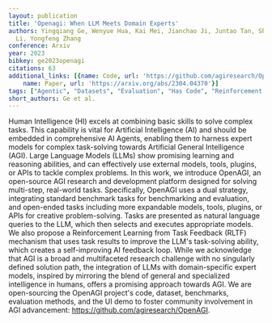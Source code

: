 ```yaml
---
layout: publication
title: 'Openagi: When LLM Meets Domain Experts'
authors: Yingqiang Ge, Wenyue Hua, Kai Mei, Jianchao Ji, Juntao Tan, Shuyuan Xu, Zelong
  Li, Yongfeng Zhang
conference: Arxiv
year: 2023
bibkey: ge2023openagi
citations: 63
additional_links: [{name: Code, url: 'https://github.com/agiresearch/OpenAGI'}, {
    name: Paper, url: 'https://arxiv.org/abs/2304.04370'}]
tags: ["Agentic", "Datasets", "Evaluation", "Has Code", "Reinforcement Learning", "Tools"]
short_authors: Ge et al.
---
```

Human Intelligence (HI) excels at combining basic skills to solve complex
tasks. This capability is vital for Artificial Intelligence (AI) and should be
embedded in comprehensive AI Agents, enabling them to harness expert models for
complex task-solving towards Artificial General Intelligence (AGI). Large
Language Models (LLMs) show promising learning and reasoning abilities, and can
effectively use external models, tools, plugins, or APIs to tackle complex
problems. In this work, we introduce OpenAGI, an open-source AGI research and
development platform designed for solving multi-step, real-world tasks.
Specifically, OpenAGI uses a dual strategy, integrating standard benchmark
tasks for benchmarking and evaluation, and open-ended tasks including more
expandable models, tools, plugins, or APIs for creative problem-solving. Tasks
are presented as natural language queries to the LLM, which then selects and
executes appropriate models. We also propose a Reinforcement Learning from Task
Feedback (RLTF) mechanism that uses task results to improve the LLM's
task-solving ability, which creates a self-improving AI feedback loop. While we
acknowledge that AGI is a broad and multifaceted research challenge with no
singularly defined solution path, the integration of LLMs with domain-specific
expert models, inspired by mirroring the blend of general and specialized
intelligence in humans, offers a promising approach towards AGI. We are
open-sourcing the OpenAGI project's code, dataset, benchmarks, evaluation
methods, and the UI demo to foster community involvement in AGI advancement:
https://github.com/agiresearch/OpenAGI.
